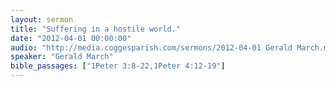 ```yaml
---
layout: sermon
title: "Suffering in a hostile world."
date: "2012-04-01 00:00:00"
audio: "http://media.coggesparish.com/sermons/2012-04-01 Gerald March.mp3"
speaker: "Gerald March"
bible_passages: ["1Peter 3:8-22,1Peter 4:12-19"]
---
```


